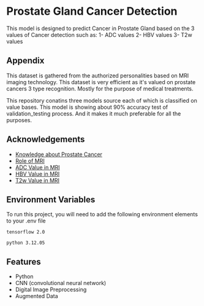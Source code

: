 # Prostate Gland Cancer Detection 

This model is designed to predict Cancer in Prostate Gland based on the 3 values of Cancer detection such as:
 1- ADC values
 2- HBV values
 3- T2w values
 


## Appendix

This dataset is gathered from the authorized personalities based on MRI imaging technology. This dataset is very efficient as it's valued on prostate cancers 3 type recognition. Mostly for the purpose of medical treatments. 

This repository conatins three models source each of which is classified on value bases. This model is showing about 90% accuracy test of validation_testing process. And it makes it much preferable for all the purposes.




## Acknowledgements

 - [Knowledge about Prostate Cancer](https://www.mayoclinic.org/diseases-conditions/prostate-cancer/symptoms-causes/syc-20353087#:~:text=Prostate%20cancer%20is%20cancer%20that,most%20common%20types%20of%20cancer.)
 - [Role of MRI](https://www.betterhealth.vic.gov.au/health/conditionsandtreatments/mri-scan)
  - [ADC Value in MRI](https://www.mdpi.com/)
  - [HBV Value in MRI](https://www.ncbi.nlm.nih.gov/pmc/articles/PMC6364696/#:~:text=The%20optimal%20b%2Dvalue%20for,%3D%202000%20s%2Fmm2.)
  - [T2w Value in MRI](https://www.ncbi.nlm.nih.gov/pmc/articles/PMC6215527/)
 


## Environment Variables

To run this project, you will need to add the following environment elements to your .env file

`tensorflow 2.0`

`python 3.12.05`


## Features

- Python 
- CNN (convolutional neural network)
- Digital Image Preprocessing
- Augmented Data
